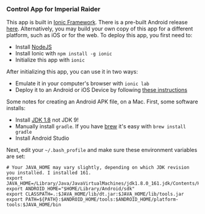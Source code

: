 ### Control App for Imperial Raider

This app is built in [Ionic Framework](https://ionicframework.com). There is a pre-built Android release [here](./imperial_raider.apk). Alternatively, you may build your own copy of this app for a different platform, such as iOS or for the web. To deploy this app, you first need to:

- Install [NodeJS](https://nodejs.org)
- Install Ionic with `npm install -g ionic`
- Initialize this app with `ionic`

After initializing this app, you can use it in two ways:

- Emulate it in your computer's browser with `ionic lab`
- Deploy it to an Android or iOS Device by following [these instructions](https://ionicframework.com/docs/intro/deploying/)

Some notes for creating an Android APK file, on a Mac. First, some software installs:

- Install [JDK 1.8](http://www.oracle.com/technetwork/java/javase/downloads/jdk8-downloads-2133151.html) not JDK 9!
- Manually install `gradle`. If you have [brew](https://brew.sh/) it's easy with `brew install gradle`
- Install Android Studio

Next, edit your `~/.bash_profile` and make sure these environment variables are set:

```
# Your JAVA_HOME may vary slightly, depending on which JDK revision you installed. I installed 161.
export JAVA_HOME=/Library/Java/JavaVirtualMachines/jdk1.8.0_161.jdk/Contents/Home
export ANDROID_HOME="$HOME/Library/Android/sdk"
export CLASSPATH=.:$JAVA_HOME/lib/dt.jar:$JAVA_HOME/lib/tools.jar
export PATH=${PATH}:$ANDROID_HOME/tools:$ANDROID_HOME/platform-tools:$JAVA_HOME/bin
```
